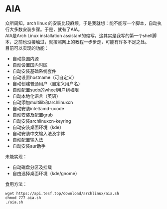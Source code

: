 # AIA
众所周知，arch linux 的安装比较麻烦，于是我就想：能不能写一个脚本，自动执行大多数安装步骤。于是，就有了AIA。  
AIA是Arch Linux installation assistant的缩写，这其实是我写的第一个shell脚本，之前也没接触过，就按照网上的教程一步步走，可能有许多不足之处。  
目前可以实现的功能：

* 自动换国内源
* 自动设置国内时区
* 自动安装基础系统套件
* 自动设置hostname（可自定义）
* 自动创建普通用户（自定义用户名）
* 自动配置sudo的wheel用户组权限
* 自动本地化语言（英语）
* 自动添加multilib和archlinuxcn
* 自动安装intel/amd-ucode
* 自动安装及配置grub
* 自动安装archlinuxcn-keyring
* 自动安装桌面环境（kde）
* 自动安装中文输入法及字体
* 自动配置输入法
* 自动安装aur助手

未能实现：
* 自动磁盘分区及挂载
* 自由选择桌面环境（kde/gnome）  

食用方法：    
```
wget https://api.tesf.top/download/archlinux/aia.sh  
chmod 777 aia.sh  
./aia.sh
```
